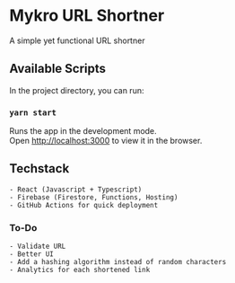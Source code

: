 # Mykro URL Shortner

A simple yet functional URL shortner

## Available Scripts

In the project directory, you can run:

### `yarn start`

Runs the app in the development mode.\
Open [http://localhost:3000](http://localhost:3000) to view it in the browser.

## Techstack

    - React (Javascript + Typescript)
    - Firebase (Firestore, Functions, Hosting)
    - GitHub Actions for quick deployment

### To-Do

    - Validate URL
    - Better UI
    - Add a hashing algorithm instead of random characters
    - Analytics for each shortened link
